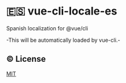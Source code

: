 # :es: vue-cli-locale-es

Spanish localization for @vue/cli

-This will be automatically loaded by vue-cli.-

## :copyright: License

[MIT](http://opensource.org/licenses/MIT)
